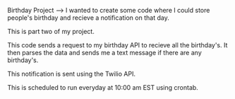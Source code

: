Birthday Project --> I wanted to create some code where I could store people's birthday and recieve a notification on that day.

This is part two of my project.

This code sends a request to my birthday API to recieve all the birthday's. It then parses the data and sends me a text message if there are any birthday's.

This notification is sent using the Twilio API.

This is scheduled to run everyday at 10:00 am EST using crontab.
